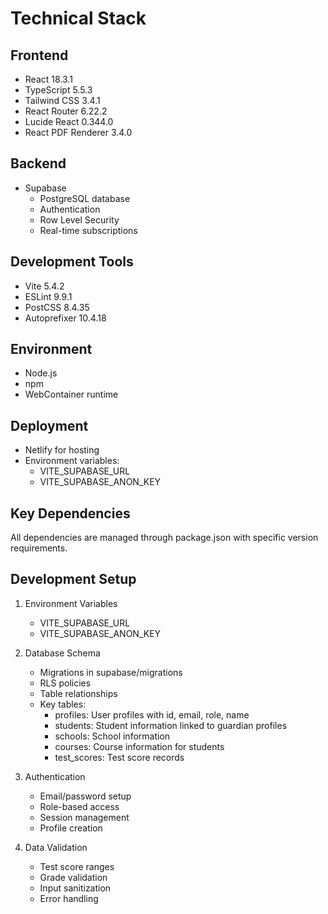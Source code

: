 # Technical Stack

## Frontend

- React 18.3.1
- TypeScript 5.5.3
- Tailwind CSS 3.4.1
- React Router 6.22.2
- Lucide React 0.344.0
- React PDF Renderer 3.4.0

## Backend

- Supabase
  - PostgreSQL database
  - Authentication
  - Row Level Security
  - Real-time subscriptions

## Development Tools

- Vite 5.4.2
- ESLint 9.9.1
- PostCSS 8.4.35
- Autoprefixer 10.4.18

## Environment

- Node.js
- npm
- WebContainer runtime

## Deployment

- Netlify for hosting
- Environment variables:
  - VITE_SUPABASE_URL
  - VITE_SUPABASE_ANON_KEY

## Key Dependencies

All dependencies are managed through package.json with specific version requirements.

## Development Setup

1. Environment Variables

   - VITE_SUPABASE_URL
   - VITE_SUPABASE_ANON_KEY

2. Database Schema

   - Migrations in supabase/migrations
   - RLS policies
   - Table relationships
   - Key tables:
     - profiles: User profiles with id, email, role, name
     - students: Student information linked to guardian profiles
     - schools: School information
     - courses: Course information for students
     - test_scores: Test score records

3. Authentication

   - Email/password setup
   - Role-based access
   - Session management
   - Profile creation

4. Data Validation
   - Test score ranges
   - Grade validation
   - Input sanitization
   - Error handling
